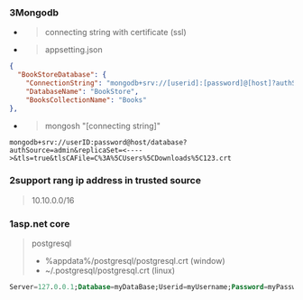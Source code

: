 ### 3Mongodb
- > connecting string with certificate (ssl)
- > appsetting.json
```json
{
  "BookStoreDatabase": {
    "ConnectionString": "mongodb+srv://[userid]:[password]@[host]?authSource=admin&replicaSet=[---]&tls=true",
    "DatabaseName": "BookStore",
    "BooksCollectionName": "Books"
},
```
- > mongosh "[connecting string]"
```
mongodb+srv://userID:password@host/database?authSource=admin&replicaSet=<---->&tls=true&tlsCAFile=C%3A%5CUsers%5CDownloads%5C123.crt
```
### 2support rang ip address in trusted source
> 10.10.0.0/16
### 1asp.net core
> postgresql 
> - %appdata%/postgresql/postgresql.crt   (window)
> - ~/.postgresql/postgresql.crt   (linux)
```sql
Server=127.0.0.1;Database=myDataBase;Userid=myUsername;Password=myPassword;Integrated Security=true;Pooling=true;Trust Server Certificate=true;SslMode=Require;
```

